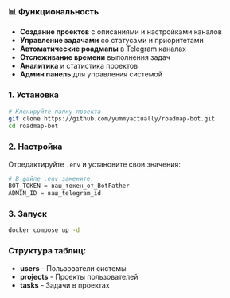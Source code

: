 ### 📊 Функциональность
- **Создание проектов** с описаниями и настройками каналов
- **Управление задачами** со статусами и приоритетами
- **Автоматические роадмапы** в Telegram каналах
- **Отслеживание времени** выполнения задач
- **Аналитика** и статистика проектов
- **Админ панель** для управления системой


### 1. Установка
```bash
# Клонируйте папку проекта
git clone https://github.com/yummyactually/roadmap-bot.git
cd roadmap-bot
```

### 2. Настройка
Отредактируйте `.env` и установите свои значения:

```bash
# В файле .env замените:
BOT_TOKEN = ваш_токен_от_BotFather
ADMIN_ID = ваш_telegram_id
```

### 3. Запуск
```bash
docker compose up -d
```

### Структура таблиц:
- **users** - Пользователи системы
- **projects** - Проекты пользователей  
- **tasks** - Задачи в проектах
